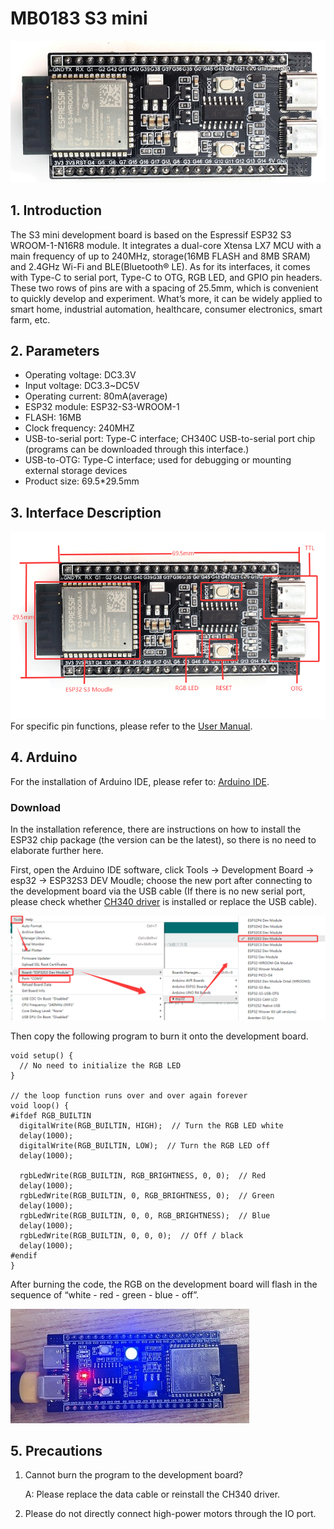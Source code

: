 # MB0183 S3 mini

![1](./media/1.png)

## 1. Introduction

The S3 mini development board is based on the Espressif ESP32 S3 WROOM-1-N16R8 module. It integrates a dual-core Xtensa LX7 MCU with a main frequency of up to 240MHz, storage(16MB FLASH and 8MB SRAM) and 2.4GHz Wi-Fi and BLE(Bluetooth® LE). As for its interfaces, it comes with Type-C to serial port, Type-C to OTG, RGB LED, and GPIO pin headers. These two rows of pins are with a spacing of 25.5mm, which is convenient to quickly develop and experiment. What’s more, it can be widely applied to smart home, industrial automation, healthcare, consumer electronics, smart farm, etc.

## 2. Parameters

- Operating voltage: DC3.3V
- Input voltage: DC3.3~DC5V 
- Operating current: 80mA(average)
- ESP32 module: ESP32-S3-WROOM-1
- FLASH: 16MB
- Clock frequency: 240MHZ
- USB-to-serial port: Type-C interface; CH340C USB-to-serial port chip (programs can be downloaded through this interface.)
- USB-to-OTG: Type-C interface; used for debugging or mounting external storage devices
- Product size: 69.5*29.5mm

## 3. Interface Description

![2](./media/2.png)
For specific pin functions, please refer to the [User Manual](https://www.espressif.com.cn/sites/default/files/documentation/esp32-s3_datasheet_cn.pdf).

## 4. Arduino

For the installation of Arduino IDE, please refer to: [Arduino IDE](https://docs.keyestudio.com/projects/KT0303/en/latest/docs/Arduino_Tutorial.html#arduino-ide).

### Download

In the installation reference, there are instructions on how to install the ESP32 chip package (the version can be the latest), so there is no need to elaborate further here.

First, open the Arduino IDE software, click Tools -> Development Board -> esp32 -> ESP32S3 DEV Moudle; choose the new port after connecting to the development board via the USB cable (If there is no new serial port, please check whether [CH340 driver](https://docs.keyestudio.com/projects/KT0303/en/latest/docs/Arduino_Tutorial.html#arduino-ide) is installed or replace the USB cable).

![3](./media/3.png)

Then copy the following program to burn it onto the development board.

```
void setup() {
  // No need to initialize the RGB LED
}

// the loop function runs over and over again forever
void loop() {
#ifdef RGB_BUILTIN
  digitalWrite(RGB_BUILTIN, HIGH);  // Turn the RGB LED white
  delay(1000);
  digitalWrite(RGB_BUILTIN, LOW);  // Turn the RGB LED off
  delay(1000);

  rgbLedWrite(RGB_BUILTIN, RGB_BRIGHTNESS, 0, 0);  // Red
  delay(1000);
  rgbLedWrite(RGB_BUILTIN, 0, RGB_BRIGHTNESS, 0);  // Green
  delay(1000);
  rgbLedWrite(RGB_BUILTIN, 0, 0, RGB_BRIGHTNESS);  // Blue
  delay(1000);
  rgbLedWrite(RGB_BUILTIN, 0, 0, 0);  // Off / black
  delay(1000);
#endif
}
```
After burning the code, the RGB on the development board will flash in the sequence of “white - red - green - blue - off”.

![4](./media/4.png)

## 5. Precautions

1. Cannot burn the program to the development board?

	A: Please replace the data cable or reinstall the CH340 driver.

2. Please do not directly connect high-power motors through the IO port.


